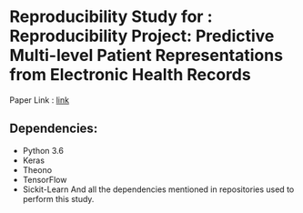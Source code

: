 # Reproducibility Study for : Reproducibility Project: Predictive Multi-level Patient Representations from Electronic Health Records 
Paper Link : [link](https://arxiv.org/pdf/1911.05698v1.pdf)
## Dependencies:
- Python 3.6
- Keras
- Theono
- TensorFlow
- Sickit-Learn
And all the dependencies mentioned in repositories used to perform this study.
